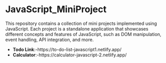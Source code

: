 # JavaScript_MiniProject
This repository contains a collection of mini projects implemented using JavaScript. Each project is a standalone application that showcases different concepts and features of JavaScript, such as DOM manipulation, event handling, API integration, and more.

<ul>
  <li><b>Todo Link</b>:-https://to-do-list-javascript1.netlify.app/</li>
  <li><b>Calculator</b>:-https://calculator-javascript-2.netlify.app/</li>
</ul>

